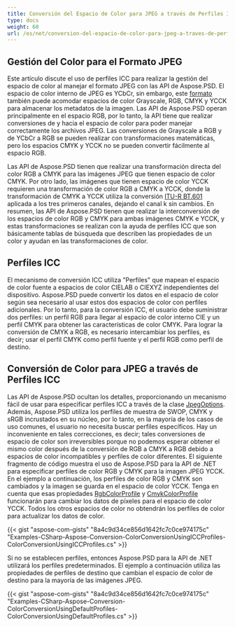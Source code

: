 ```yaml
---
title: Conversión del Espacio de Color para JPEG a través de Perfiles ICC
type: docs
weight: 60
url: /es/net/conversion-del-espacio-de-color-para-jpeg-a-traves-de-perfiles-icc/
---
```


## **Gestión del Color para el Formato JPEG**


Este artículo discute el uso de perfiles ICC para realizar la gestión del espacio de color al manejar el formato JPEG con las API de Aspose.PSD. El espacio de color interno de JPEG es YCbCr, sin embargo, este [formato](https://reference.aspose.com/psd/net/aspose.psd/pixelformat) también puede acomodar espacios de color Grayscale, RGB, CMYK y YCCK para almacenar los metadatos de la imagen. Las API de Aspose.PSD operan principalmente en el espacio RGB, por lo tanto, la API tiene que realizar conversiones de y hacia el espacio de color para poder manejar correctamente los archivos JPEG. Las conversiones de Grayscale a RGB y de YCbCr a RGB se pueden realizar con transformaciones matemáticas, pero los espacios CMYK y YCCK no se pueden convertir fácilmente al espacio RGB.

Las API de Aspose.PSD tienen que realizar una transformación directa del color RGB a CMYK para las imágenes JPEG que tienen espacio de color CMYK. Por otro lado, las imágenes que tienen espacio de color YCCK requieren una transformación de color RGB a CMYK a YCCK, donde la transformación de CMYK a YCCK utiliza la conversión [ITU-R BT.601](https://wikipedia.org/wiki/Rec._601) aplicada a los tres primeros canales, dejando el canal k sin cambios. En resumen, las API de Aspose.PSD tienen que realizar la interconversión de los espacios de color RGB y CMYK para ambas imágenes CMYK e YCCK, y estas transformaciones se realizan con la ayuda de perfiles ICC que son básicamente tablas de búsqueda que describen las propiedades de un color y ayudan en las transformaciones de color.


## **Perfiles ICC**
El mecanismo de conversión ICC utiliza "Perfiles" que mapean el espacio de color fuente a espacios de color CIELAB o CIEXYZ independientes del dispositivo. Aspose.PSD puede convertir los datos en el espacio de color según sea necesario al usar estos dos espacios de color con perfiles adicionales. Por lo tanto, para la conversión ICC, el usuario debe suministrar dos perfiles: un perfil RGB para llegar al espacio de color interno CIE y un perfil CMYK para obtener las características de color CMYK. Para lograr la conversión de CMYK a RGB, es necesario intercambiar los perfiles, es decir; usar el perfil CMYK como perfil fuente y el perfil RGB como perfil de destino.
## **Conversión de Color para JPEG a través de Perfiles ICC**
Las API de Aspose.PSD ocultan los detalles, proporcionando un mecanismo fácil de usar para especificar perfiles ICC a través de la clase [JpegOptions](https://reference.aspose.com/psd/net/aspose.psd.imageoptions/jpegoptions). Además, Aspose.PSD utiliza los perfiles de muestra de SWOP, CMYK y sRGB incrustados en su núcleo, por lo tanto, en la mayoría de los casos de uso comunes, el usuario no necesita buscar perfiles específicos. Hay un inconveniente en tales correcciones, es decir; tales conversiones de espacio de color son irreversibles porque no podemos esperar obtener el mismo color después de la conversión de RGB a CMYK a RGB debido a espacios de color incompatibles y perfiles de color diferentes. El siguiente fragmento de código muestra el uso de Aspose.PSD para la API de .NET para especificar perfiles de color RGB y CMYK para la imagen JPEG YCCK. En el ejemplo a continuación, los perfiles de color RGB y CMYK son cambiados y la imagen se guarda en el espacio de color YCCK. Tenga en cuenta que esas propiedades [RgbColorProfile](https://reference.aspose.com/psd/net/aspose.psd.imageoptions/jpegoptions/properties/rgbcolorprofile) y [CmykColorProfile](https://reference.aspose.com/psd/net/aspose.psd.imageoptions/jpegoptions/properties/cmykcolorprofile) funcionarán para cambiar los datos de píxeles para el espacio de color YCCK. Todos los otros espacios de color no obtendrán los perfiles de color para actualizar los datos de color.


{{< gist "aspose-com-gists" "8a4c9d34ce856d1642fc7c0ce974175c" "Examples-CSharp-Aspose-Conversion-ColorConversionUsingICCProfiles-ColorConversionUsingICCProfiles.cs" >}}


Si no se establecen perfiles, entonces Aspose.PSD para la API de .NET utilizará los perfiles predeterminados. El ejemplo a continuación utiliza las propiedades de perfiles de destino que cambian el espacio de color de destino para la mayoría de las imágenes JPEG.


{{< gist "aspose-com-gists" "8a4c9d34ce856d1642fc7c0ce974175c" "Examples-CSharp-Aspose-Conversion-ColorConversionUsingDefaultProfiles-ColorConversionUsingDefaultProfiles.cs" >}}
